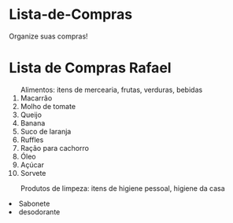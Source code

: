 # Lista-de-Compras
<!DOCTYPE html>
<html lang="en">
<head>
    <meta charset="UTF-8">
    <meta name="viewport" content="width=device-width, initial-scale=1.0">
    Organize suas compras!
</head>
<body>
    <h1>Lista de Compras Rafael</h1>
</body>
<divclass="content--body"></divclass>
    <ol> Alimentos: itens de mercearia, frutas, verduras, bebidas
        <li>Macarrão</li>
        <li>Molho de tomate</li>
        <li>Queijo</li>
        <li>Banana</li>
        <li>Suco de laranja</li>
        <li>Ruffles</li>
        <li>Ração para cachorro</li>
        <li>Óleo</li>
        <li>Açúcar</li>
        <li>Sorvete</li>
    </ol>
<ol>Produtos de limpeza: itens de higiene pessoal, higiene da casa</ol>
<li>Sabonete</li>
<li>desodorante</li>
<div></div>
</body>
</html>
</html>
